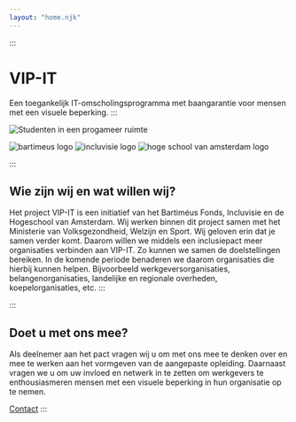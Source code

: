 ```yaml
---
layout: "home.njk"
---
```


:::

# VIP-IT

Een toegankelijk IT-omscholingsprogramma met baangarantie voor mensen met een visuele beperking.
:::

![Studenten in een progameer ruimte](/images/coding-room.png)

![bartimeus logo](/images/bartimeus-groen.png)
![incluvisie logo](/images/incluvisie.png)
![hoge school van amsterdam logo](/images/hogeschool-van-amsterdam.png)

:::

## Wie zijn wij en wat willen wij?

Het project VIP-IT is een initiatief van het Bartiméus Fonds, Incluvisie en de Hogeschool van Amsterdam. Wij werken binnen dit project samen met het Ministerie van Volksgezondheid, Welzijn en Sport. Wij geloven erin dat je samen verder komt. Daarom willen we middels een inclusiepact meer organisaties verbinden aan VIP-IT. Zo kunnen we samen de doelstellingen bereiken. In de komende periode benaderen we daarom organisaties die hierbij kunnen helpen. Bijvoorbeeld werkgeversorganisaties, belangenorganisaties, landelijke en regionale overheden, koepelorganisaties, etc.
:::

:::

## Doet u met ons mee?

Als deelnemer aan het pact vragen wij u om met ons mee te denken over en mee te werken aan het vormgeven van de aangepaste opleiding. Daarnaast vragen we u om uw invloed en netwerk in te zetten om werkgevers te enthousiasmeren mensen met een visuele beperking in hun organisatie op te nemen.

[Contact](/contact)
:::
